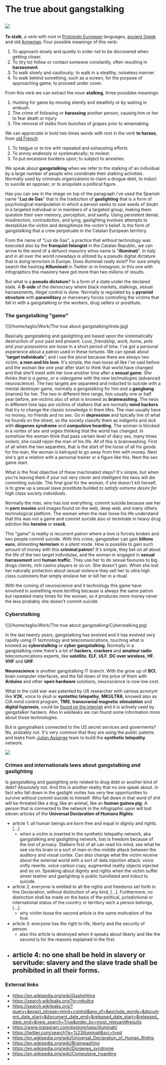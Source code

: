 # The true about gangstalking

## ![](/home/taglio/Pictures/luzdegas.jpg)

**To stalk**, a verb with root in [Protoindo European](https://en.wikipedia.org/wiki/Indo-European_languages) languages, [ancient Greek](<https://en.wikipedia.org/wiki/Ancient_Greek>) and old [Armenian](<https://en.wikipedia.org/wiki/Classical_Armenian>). Four possible meanings of this verb:

1. To approach slowly and quietly in order not to be discovered when getting closer.
2. To (try to) follow or contact someone constantly, often resulting in **harassment**. 
3. To walk slowly and cautiously; to walk in a stealthy, noiseless manner. 
4. To walk behind something, such as a screen, for the purpose of approaching game; to proceed under cover.

From this verb we can extract the noun **stalking**, three possibles meanings:

1. Hunting for game by moving silently and stealthily or by waiting in ambush.
2. The crime of following or **harassing** another person, causing him or her to fear death or injury.	
3. The removal of stalks from bunches of grapes prior to winemaking.

We can appreciate in bold two times words with root in the verb **to harass**, from [old French](<https://en.wikipedia.org/wiki/Old_French>):

1. To fatigue or to tire with repeated and exhausting efforts. 
2. To annoy endlessly or systematically; to molest. 
3. To put excessive burdens upon; to subject to anxieties. 

We speak about **gangstalking** when we refer to the stalking of an individual by a large number of people who coordinate their stalking activities. Normally used by criminals organizations to claim a drogue debt, to induct to suicide an opposer, or to aniquilate a political figure. 

Has you can see in the image on top of the paragraph i've used the Spanish name "**Luz de Gas**" that is the traduction of **gaslighting** that is a form of psychological manipulation in which a person seeks to sow seeds of doubt in a targeted individual or in members of a targeted group, making them question their own memory, perception, and sanity. Using persistent denial, misdirection, contradiction, and lying, gaslighting involves attempts to destabilize the victim and delegitimize the victim's belief. Is the form of gangstalking that a crew perpetuate in the Catalan European territory. 

From the name of "Luz de Gas", a practice that without technology was executed also by the **franquist falangist** in the Catalan Republic, we can arrive to the word of a defunct masonry whos name is "**illuminati**". In Italy and in all over the world nowadays is utilized by a pseudo digital dictature that is doing terrorism in Europe. Does illuminati really exist? For sure simply search the hashtag **#illuminati** in Twitter or in Instagram, in this one with infographics this masonry have got more than two millons of results.

But what is a **pseudo dictature**? Is a form of a state under the declared state. A **B-side** of the democracy where black markets, stalkings, sexual harrassments, illegal control is done. Normally is regulated by a **pyramid structure** with **paramilitary** or mercenary forces controlling the victims that fall in with a gangstalking or the workers, drug sellers or prostitute. 



### The gangstalking "game"

![](/home/taglio/Work/The true about gangstalking/trote.jpg)

Basically gangstalking and gaslighting are based upon the sistematically destruction of your past and present. *Love, friendship, work, home, pets and your posessions are loose* in a short period of time. I've got a personal experience about a patron used in these tortures. We can speak about "**target individuals**", and i use the plural because there are always two victim, **a men and his love**. It's simple, the man loose all like i've said before and the woman like one year after start to think that world have changed and that she'll meet with her love another time after a **sexual game**. *She thinks that is a game, or a videogame* with the new technologies (advanced neuroscience). The two targets are separeted and inducted to suicide with a mental destroyer game, normally a gangstalking for him and a **gangbang** (manies) for her. The two in different time range, him usually one or half year before, are victims also of what is knowed as **brainwashing**. The twos in different time laps are victims of stalkers that are normally **mind hackers** that try to change the classic knowledge in them lifes. The man usually have no money, no friends and no sex. Go in **depression** and tipically live of what he founds on the street, so the society classify them as indigents and sick with **diogenes syndrome** and **compulsive hoarding**. The woman is blocked in a vortex of sex and orgies thinking that the world has changed. In somehow the woman think that pass certain level of diary sex, many times violent, she could rejoin the man of his life. All of this is brainwashing. First of all when the two separetes, that is the start of the loose of all his goods for the man, the woman is betrayed to go away from him with money. Next she's got a relation with a personal trainer or a figure like this. Next the sex game start. 

What is the final objective of these machinated steps? It's simple, but when you're leaving them if your not very clever and intelligent the twos will die commiting suicide. The final goal for the woman, if she doesn't kill herself, is to grew up a sexual slave prostitute builded *to satisfy extreme desire for high class society individuals*. 

Normally the man, who has lost everything, commit suicide because  see her in **porn movies** and images found on the web, deep web, and many others technological platform. The woman when the man loose his life understand that this was not a game and commit suicide also or terminate in heavy drug adiction like **heroine** or **crack**. 

This "game" is reality is recurrent patron where a love is forcely broken and two people commit suicide. With this crime, gangstalker can gain **billons euro**, alimenting **terrorism** in a silent mode. How is possible to gain such amount of money with this **criminal patron**? It's simple, they bet on all about the life of the two target individulas, and the woman in engaged in  **sexual harrassment** and **human traffic**. They use her to do sexual favoures to big drugs clients, rich casino players or so on. She doesn't gain. When she lost her naturally protection about sexual violence they sell her to ultra high class customers that simply enslave her or kill her in a ritual.

With the coming of neuroscience and it technology this game have envolved in something more terrifing because is always the same patron but repeated many times for the woman, so it produces more money never the less probably she doesn't commit suicide. 





### Cyberstalking



![](/home/taglio/Work/The true about gangstalking/Cyberstalking.jpg)



In the last twenty years, gangstalking has evolved and it has evolved very rapidly using IT technology and telecomunications, touching what is knowed as **cyberstalking** or **cyber gangstalking**. Normally in a gangstalking crew there's a lot of **hackers**, **crackers** and **amateur radio** telecomunications experts, like **satellite**, **ELF**, **ULF**, **DC over wireless**, **HF**, **VHF** and **UHF**. 

**Neuroscience** is another gangstalking IT branch. With the grow up of **BCI**, brain computer interfaces, and the fall down of the price of them with **Arduino** and other **open hardware** solutions, neuroscience is now low cost. 

What in the cold war was patented by US researcher with various acronym like **V2K**, voice to skull or **syntethic telepathy**, **MKULTRA**, knowed also as CIA mind control program, **TMS**, **transcranial magnetic stimulation** and **digital hypnosis**, could be [found on the internet](https://drive.google.com/drive/folders/1dYyHmF7aN5sX1TrxHWfHHZgEY1fNxKxf?usp=sharing) and it is actively used by gangstalker hackers. Also in wikileaks we can found some information more about those technologies. 

But is gangstalkers connected to the US secret services and goverments? No, probably not. It's very common that they are using the public patents and leaks from [Julian Assange](https://en.wikipedia.org/wiki/Julian_Assange) team to build the **synthetic telepathy** network.



![](/home/taglio/Pictures/D-3AgjKX4AE3QX2.jpg)



### Crimes and internationals laws about gangstalking and gaslighting

Is gangstalking and gaslighting only related to drug debt or another kind of debt? Absolutely not. And this is another reality that no one speak about. In fact who fall down in the gaslight vortex has very few opportunities to survive without commit suicide to himself. Who fall down in that word of shit will be threated like a dog, like an animal, like an **human guinea pig**. A person that is connected to the network in the infographic upon will lost eleven articles of the **Universal Declaration of Humans Rights**:

- article 1: all human beings are born free and equal in dignity and rights. [...]
    - when a victim is inserted in the synthetic telepathy network, aka gangstalking and gaslighting network, lost is freedom because of the lost of privacy. Stalkers first of all can read his mind, see what he see via his brain in a sort of man-in-the-middle attack between the auditory and visual cortex. Can also change what the victim receive about the external world with a sort of data injection attack; voice onfly rewrite, voice carbon copy, augmented reality objects injected and so on. Speaking about dignity and rights when the victim suffer street teather and gaslighting is public humillated and induct to suicide.
- article 2: everyone is entitled to all the rights and freedoms set forth in this Declaration, without distinction of any kind, [...]. Furthermore, no distinction shall be made on the basis of the political, jurisdictional or international status of the country or territory wich a person belongs, [...].
    - why victim loose the second article is the same motivation of the first
- article 3: everyone has the right to life, liberty and the security of person.
    - also this article is destroyed when it speaks about liberty and like the second is for the reasons explained in the first.
- article 4: no one shall be held in slavery or servitude: slavery and the slave trade shall be prohibited in all their forms.
    - 





### External links

- <https://en.wikipedia.org/wiki/Gaslighting>
- <https://search.wikileaks.org/?q=mkultra>
- <https://search.wikileaks.org/?query=&exact_phrase=mind+control&any_of=&exclude_words=&document_date_start=&document_date_end=&released_date_start=&released_date_end=&new_search=True&order_by=most_relevant#results>
- <https://www.instagram.com/explore/tags/illuminati/>
- <https://twitter.com/search?q=%23illuminati&src=typd>
- <https://en.wikipedia.org/wiki/Universal_Declaration_of_Human_Rights>
- <https://en.wikipedia.org/wiki/Brainwashing>
- <https://en.wikipedia.org/wiki/Diogenes_syndrome>
- <https://en.wikipedia.org/wiki/Compulsive_hoarding>
- 